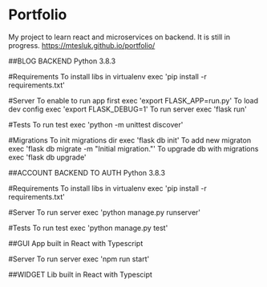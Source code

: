 # Portfolio

My project to learn react and microservices on backend. It is still in progress.
https://mtesluk.github.io/portfolio/

##BLOG BACKEND
Python 3.8.3

#Requirements
To install libs in virtualenv exec 'pip install -r requirements.txt'

#Server
To enable to run app first exec 'export FLASK_APP=run.py'
To load dev config exec 'export FLASK_DEBUG=1'
To run server exec 'flask run'

#Tests
To run test exec 'python -m unittest discover'

#Migrations
To init migrations dir exec 'flask db init'
To add new migraton exec 'flask db migrate -m "Initial migration."'
To upgrade db with migrations exec 'flask db upgrade'


##ACCOUNT BACKEND TO AUTH
Python 3.8.3

#Requirements
To install libs in virtualenv exec 'pip install -r requirements.txt'

#Server
To run server exec 'python manage.py runserver'

#Tests
To run test exec 'python manage.py test'


##GUI
App built in React with Typescript

#Server
To run server exec 'npm run start'


##WIDGET
Lib built in React with Typescipt